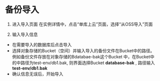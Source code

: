 # 备份导入

1. 进入导入页面
在实例详情中，点击“单库上云”页面，选择“从OSS导入”页面

2. 输入导入信息
- 在需要导入的数据库后点击导入
- 选择对象存储的Bucket（空间）并输入导入的备份文件在Bucket中的路径。 例如备份文件存放在对象存储的Bdatabae-bak这个Bucket 中，在Bucket中的中路径为test-env/db1.bak, 则界面选择Bucket **database-bak** , 路径输入 **test-env/db1.bak**
- 确认信息无误后，开始导入
